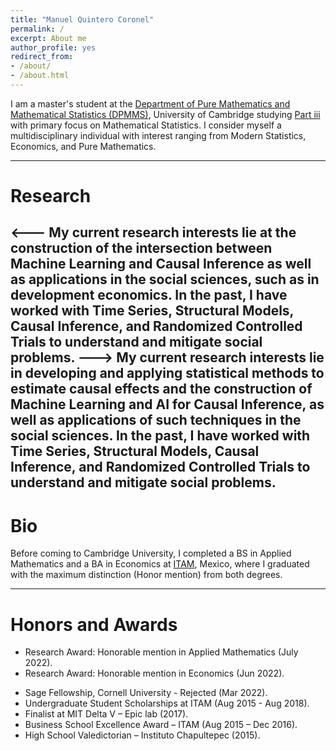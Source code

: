 ```yaml
---
title: "Manuel Quintero Coronel"
permalink: /
excerpt: About me
author_profile: yes
redirect_from:
- /about/
- /about.html
---
```


I am a master's student at the [Department of Pure Mathematics and Mathematical Statistics (DPMMS)](https://www.dpmms.cam.ac.uk/), University of Cambridge studying [Part iii](https://en.wikipedia.org/wiki/Part_III_of_the_Mathematical_Tripos) with primary focus on Mathematical Statistics. I consider myself a multidisciplinary individual with interest ranging from Modern Statistics, Economics, and Pure Mathematics.

------

Research
======
<---
My current research interests lie at the construction of the intersection between Machine Learning and Causal Inference as well as applications in the social sciences, such as in development economics. In the past, I have worked with Time Series, Structural Models, Causal Inference, and Randomized Controlled Trials to understand and mitigate social problems.
--->
My current research interests lie in developing and applying statistical methods to estimate causal effects and the construction of Machine Learning and AI for Causal Inference, as well as applications of such techniques in the social sciences. In the past, I have worked with Time Series, Structural Models, Causal Inference, and Randomized Controlled Trials to understand and mitigate social problems.
------

Bio
======

Before coming to Cambridge University, I completed a BS in Applied Mathematics and a BA in Economics at [ITAM](https://www.itam.mx/), Mexico, where I graduated with the maximum distinction (Honor mention) from both degrees. 

------

Honors and Awards
======

* Research Award: Honorable mention in Applied Mathematics (July 2022).
* Research Award: Honorable mention in Economics (Jun 2022).
- Sage Fellowship, Cornell University - Rejected (Mar 2022).
- Undergraduate Student Scholarships at ITAM (Aug 2015 - Aug 2018).
- Finalist at MIT Delta V – Epic lab (2017).
- Business School Excellence Award – ITAM (Aug 2015 – Dec 2016).
- High School Valedictorian – Instituto Chapultepec (2015).
